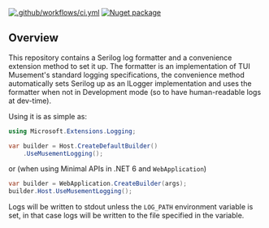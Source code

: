 [![.github/workflows/ci.yml](https://github.com/musement/dotnet-tuimm-logging/actions/workflows/ci.yml/badge.svg)](https://github.com/musement/dotnet-tuimm-logging/actions/workflows/ci.yml) [![Nuget package](https://img.shields.io/nuget/vpre/Musement.Extensions.Logging.svg)](https://www.nuget.org/packages/Musement.Extensions.Logging)

## Overview

This repository contains a Serilog log formatter and a convenience extension
method to set it up. The formatter is an implementation of TUI Musement's
standard logging specifications, the convenience method automatically sets
Serilog up as an ILogger implementation and uses the formatter when not in
Development mode (so to have human-readable logs at dev-time).

Using it is as simple as:

```csharp
using Microsoft.Extensions.Logging;

var builder = Host.CreateDefaultBuilder()
    .UseMusementLogging();
```

or (when using Minimal APIs in .NET 6 and `WebApplication`)

```csharp
var builder = WebApplication.CreateBuilder(args);
builder.Host.UseMusementLogging();
```

Logs will be written to stdout unless the `LOG_PATH` environment variable is
set, in that case logs will be written to the file specified in the variable.

